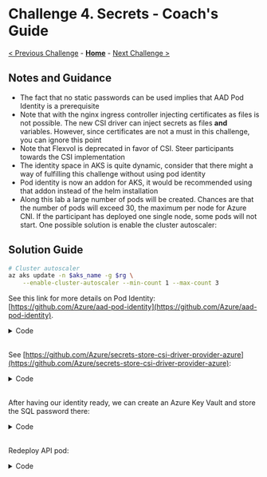 # Challenge 4. Secrets - Coach's Guide

[< Previous Challenge](./03-aks_monitoring.md) - **[Home](./README.md)** - [Next Challenge >](./05-aks_security.md)

## Notes and Guidance

* The fact that no static passwords can be used implies that AAD Pod Identity is a prerequisite
* Note that with the nginx ingress controller injecting certificates as files is not possible. The new CSI driver can inject secrets as files **and** variables. However, since certificates are not a must in this challenge, you can ignore this point
* Note that Flexvol is deprecated in favor of CSI. Steer participants towards the CSI implementation
* The identity space in AKS is quite dynamic, consider that there might a way of fulfilling this challenge without using pod identity
* Pod identity is now an addon for AKS, it would be recommended using that addon instead of the helm installation
* Along this lab a large number of pods will be created. Chances are that the number of pods will exceed 30, the maximum per node for Azure CNI. If the participant has deployed one single node, some pods will not start. One possible solution is enable the cluster autoscaler:

## Solution Guide

```bash
# Cluster autoscaler
az aks update -n $aks_name -g $rg \
    --enable-cluster-autoscaler --min-count 1 --max-count 3
```

See this link for more details on Pod Identity: [https://github.com/Azure/aad-pod-identity](https://github.com/Azure/aad-pod-identity).

<details><summary>Code</summary>

```bash
# Pod Identity
identity_name=apiid
node_rg=$(az aks show -n $aks_name -g $rg --query nodeResourceGroup -o tsv)
az identity create -g $node_rg -n $identity_name
identity_client_id=$(az identity show -g $node_rg -n $identity_name --query clientId -o tsv)
identity_principal_id=$(az identity show -g $node_rg -n $identity_name --query principalId -o tsv)
identity_id=$(az identity show -g $node_rg -n $identity_name --query id -o tsv)
subscription_id=$(az account show --query id -o tsv)
az role assignment create --role Reader --assignee $identity_principal_id --scope $rg_id
# Install
remote "kubectl apply -f https://raw.githubusercontent.com/Azure/aad-pod-identity/master/deploy/infra/deployment-rbac.yaml"
remote "kubectl apply -f https://raw.githubusercontent.com/Azure/aad-pod-identity/master/deploy/infra/mic-exception.yaml"
remote "cat <<EOF | kubectl apply -f -
apiVersion: \"aadpodidentity.k8s.io/v1\"
kind: AzureIdentity
metadata:
  name: $identity_name
spec:
  type: 0
  resourceID: $identity_id
  clientID: $identity_client_id
EOF"
remote "cat <<EOF | kubectl apply -f -
apiVersion: \"aadpodidentity.k8s.io/v1\"
kind: AzureIdentityBinding
metadata:
  name: $identity_name-binding
spec:
  azureIdentity: $identity_name
  selector: $identity_name
EOF"
# Demo pod
remote "cat << EOF | kubectl apply -f -
apiVersion: v1
kind: Pod
metadata:
  name: demo
  labels:
    aadpodidbinding: $identity_name
spec:
  containers:
  - name: demo
    image: mcr.microsoft.com/k8s/aad-pod-identity/demo:1.2
    args:
      - --subscriptionid=$subscription_id
      - --clientid=$identity_client_id
      - --resourcegroup=$rg
    env:
      - name: MY_POD_NAME
        valueFrom:
          fieldRef:
            fieldPath: metadata.name
      - name: MY_POD_NAMESPACE
        valueFrom:
          fieldRef:
            fieldPath: metadata.namespace
      - name: MY_POD_IP
        valueFrom:
          fieldRef:
            fieldPath: status.podIP
  nodeSelector:
    kubernetes.io/os: linux
EOF"
remote "kubectl get azureidentity"
remote "kubectl get azureidentitybinding"
az role assignment list --assignee $identity_client_id --all -o table
remote "kubectl get pod/demo --show-labels"
remote "kubectl logs demo"
```

</details>
<br>

See [https://github.com/Azure/secrets-store-csi-driver-provider-azure](https://github.com/Azure/secrets-store-csi-driver-provider-azure):

<details><summary>Code</summary>

```bash
# akv secret provider
remote "helm repo add csi-secrets-store-provider-azure https://raw.githubusercontent.com/Azure/secrets-store-csi-driver-provider-azure/master/charts"
remote "helm install csi-secrets-store-provider-azure/csi-secrets-store-provider-azure --generate-name"
tmp_file=/tmp/secretproviderclass.yaml
file=secretproviderclass.yaml
cp ./yaml/$file $tmp_file
tenant_id=$(az account show --query 'tenantId' -o tsv)
subscription_id=$(az account show --query 'id' -o tsv)
sed -i "s|__subscription_id__|${subscription_id}|g" $tmp_file
sed -i "s|__tenant_id__|${tenant_id}|g" $tmp_file
sed -i "s|__identity_client_id__|${identity_client_id}|g" $tmp_file
sed -i "s|__akv_name__|${akv_name}|g" $tmp_file
sed -i "s|__akv_rg__|${rg}|g" $tmp_file
scp $tmp_file $vm_pip_ip:$file
remote "kubectl apply -f ./$file"
```

</details>
<br>

After having our identity ready, we can create an Azure Key Vault and store the SQL password there:

<details><summary>Code</summary>

```bash
# AKV
akv_name=$rg
akv_secret_name=sqlpassword
az keyvault create -n $akv_name -g $rg
az keyvault secret set --vault-name $akv_name -n $akv_secret_name --value $sql_password
# policy
az keyvault set-policy -n $akv_name --spn $identity_client_id \
    --secret-permissions get \
    --key-permissions get \
    --certificate-permissions get
```

</details>
<br>

Redeploy API pod:

<details><summary>Code</summary>

```bash
# Redeploy API
tmp_file=/tmp/api_akv.yaml
file=api_akv.yaml
cp ./yaml/$file $tmp_file
sed -i "s|__sql_username__|${sql_username}|g" $tmp_file
sed -i "s|__sql_server_name__|${db_server_name}|g" $tmp_file
sed -i "s|__acr_name__|${acr_name}|g" $tmp_file
sed -i "s|__identity_name__|${identity_name}|g" $tmp_file
sed -i "s|__akv_name__|${akv_name}|g" $tmp_file
scp $tmp_file $vm_pip_ip:$file
remote "kubectl apply -f ./$file"
# Get IP address of service
api_svc_ip=$(remote "kubectl get svc/api -n default -o json | jq -rc '.status.loadBalancer.ingress[0].ip' 2>/dev/null")
remote "curl -s http://${api_svc_ip}:8080/api/healthcheck"
```

</details>
<br>

